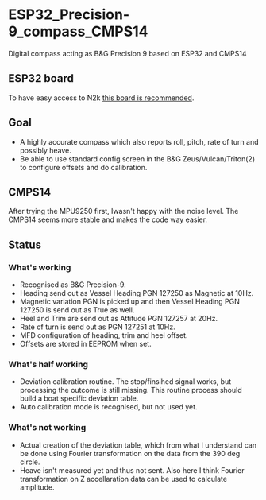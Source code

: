 # ESP32_Precision-9_compass_CMPS14
Digital compass acting as B&amp;G Precision 9 based on ESP32 and CMPS14

## ESP32 board
To have easy access to N2k [this board is recommended](https://hatlabs.github.io/sh-esp32/).

## Goal
- A highly accurate compass which also reports roll, pitch, rate of turn and possibly heave.
- Be able to use standard config screen in the B&G Zeus/Vulcan/Triton(2) to configure offsets and do calibration.

## CMPS14
After trying the MPU9250 first, Iwasn't happy with the noise level. The CMPS14 seems more stable and makes the code way easier.

## Status
### What's working
 - Recognised as B&G Precision-9.
 - Heading send out as Vessel Heading PGN 127250 as Magnetic at 10Hz.
 - Magnetic variation PGN is picked up and then Vessel Heading PGN 127250 is send out as True as well.
 - Heel and Trim are send out as Attitude PGN 127257 at 20Hz.
 - Rate of turn is send out as PGN 127251 at 10Hz.
 - MFD configuration of heading, trim and heel offset.
 - Offsets are stored in EEPROM when set.

### What's half working
 - Deviation calibration routine. The stop/finsihed signal works, but processing the outcome is still missing. This routine process should build a boat specific deviation table.
 - Auto calibration mode is recognised, but not used yet.

### What's not working
 - Actual creation of the deviation table, which from what I understand can be done using Fourier transformation on the data from the 390 deg circle.
 - Heave isn't measured yet and thus not sent. Also here I think Fourier transformation on Z accellaration data can be used to calculate amplitude.
